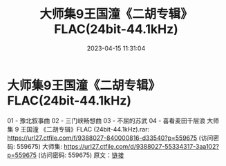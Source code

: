 ﻿---
title: 大师集9王国潼《二胡专辑》FLAC(24bit-44.1kHz)
date: 2023-04-15 11:31:04
categories: 古典音乐、新世纪、纯音雅乐
tags: 纯音雅乐
---
# 大师集9王国潼《二胡专辑》FLAC(24bit-44.1kHz)

01 - 豫北叙事曲
02 - 三门峡畅想曲
03 - 不屈的苏武
04 - 喜看麦田千层浪
大师集 9 王国潼 《二胡专辑》FLAC (24bit-44.1kHz).rar: https://url27.ctfile.com/f/9388027-840000816-d33540?p=559675
(访问密码: 559675)
大师集: https://url27.ctfile.com/d/9388027-55334317-3aa102?p=559675
(访问密码: 559675)
原文：[链接](https://blog.sina.com.cn/s/blog_1647c7e76010311gg.html)